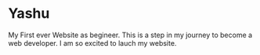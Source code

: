 # Yashu
My First ever Website as begineer.
This is a step in my journey to become a web developer.
I am so excited to lauch my website.
